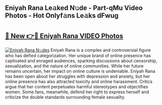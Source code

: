 ## Eniyah Rana Le𝚊ked N𝚞de - Part-qMu Video Photos - Hot Onlyf𝚊ns Le𝚊ks dFwug

# <h2><a href="http://ab88501.deff.icu/?id=Eniyah+Rana">🔗 New 👉🔴 Eniyah Rana VIDEO Photos</a></h2>

[![Eniyah Rana N𝚞des](https://i.imgur.com/rIISA9y.gif)](http://ab88501.deff.icu/?id=Eniyah+Rana)
Eniyah Rana is a complex and controversial figure who has defied categorization. Her unique brand of online presence has captivated and enraged audiences, sparking discussions about censorship, sexualization, and the nature of online communities. While her future remains uncertain, her impact on online culture is undeniable. Eniyah Rana has been open about her struggles with depression and anxiety, but her online presence has also attracted toxicity and online harassment. Critics argue that her content perpetuates harmful stereotypes and objectifies women. Some fans, meanwhile, defend her right to express herself and criticize the double standards surrounding female sexuality.
